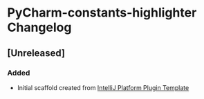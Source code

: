 <!-- Keep a Changelog guide -> https://keepachangelog.com -->

# PyCharm-constants-highlighter Changelog

## [Unreleased]
### Added
- Initial scaffold created from [IntelliJ Platform Plugin Template](https://github.com/JetBrains/intellij-platform-plugin-template)
